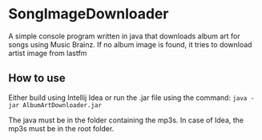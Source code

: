 # SongImageDownloader
A simple console program written in java that downloads album art for songs using Music Brainz. If no album image is found, it tries to download artist image from lastfm

## How to use
Either build using Intellij Idea or run the .jar file using the command:
`java -jar AlbumArtDownloader.jar`

The java must be in the folder containing the mp3s. In case of Idea, the mp3s must be in the root folder.
